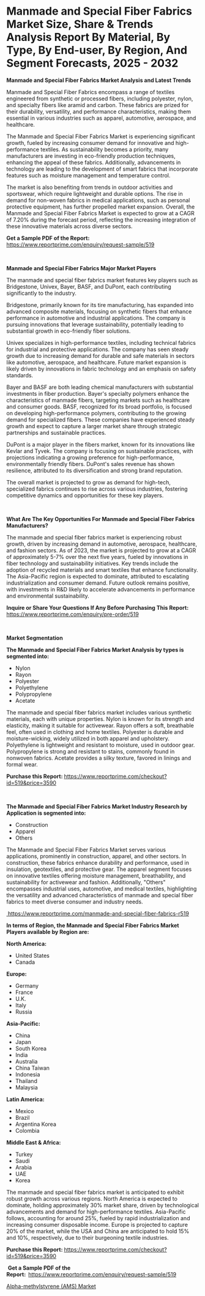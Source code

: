 <p><h1>Manmade and Special Fiber Fabrics Market Size, Share & Trends Analysis Report By Material, By Type, By End-user, By Region, And Segment Forecasts, 2025 - 2032</h1></p><p><strong>Manmade and Special Fiber Fabrics Market Analysis and Latest Trends</strong></p>
<p><p>Manmade and Special Fiber Fabrics encompass a range of textiles engineered from synthetic or processed fibers, including polyester, nylon, and specialty fibers like aramid and carbon. These fabrics are prized for their durability, versatility, and performance characteristics, making them essential in various industries such as apparel, automotive, aerospace, and healthcare.</p><p>The Manmade and Special Fiber Fabrics Market is experiencing significant growth, fueled by increasing consumer demand for innovative and high-performance textiles. As sustainability becomes a priority, many manufacturers are investing in eco-friendly production techniques, enhancing the appeal of these fabrics. Additionally, advancements in technology are leading to the development of smart fabrics that incorporate features such as moisture management and temperature control.</p><p>The market is also benefiting from trends in outdoor activities and sportswear, which require lightweight and durable options. The rise in demand for non-woven fabrics in medical applications, such as personal protective equipment, has further propelled market expansion. Overall, the Manmade and Special Fiber Fabrics Market is expected to grow at a CAGR of 7.20% during the forecast period, reflecting the increasing integration of these innovative materials across diverse sectors.</p></p>
<p><strong>Get a Sample PDF of the Report:&nbsp;</strong> <a href="https://www.reportprime.com/enquiry/request-sample/519?utm_campaign=3019&utm_medium=2&utm_source=Github&utm_content=ia&utm_term=18032025&utm_id=manmade-and-special-fiber-fabrics">https://www.reportprime.com/enquiry/request-sample/519</a></p>
<p>&nbsp;</p>
<p><strong>Manmade and Special Fiber Fabrics Major Market Players</strong></p>
<p><p>The manmade and special fiber fabrics market features key players such as Bridgestone, Univex, Bayer, BASF, and DuPont, each contributing significantly to the industry.</p><p>Bridgestone, primarily known for its tire manufacturing, has expanded into advanced composite materials, focusing on synthetic fibers that enhance performance in automotive and industrial applications. The company is pursuing innovations that leverage sustainability, potentially leading to substantial growth in eco-friendly fiber solutions.</p><p>Univex specializes in high-performance textiles, including technical fabrics for industrial and protective applications. The company has seen steady growth due to increasing demand for durable and safe materials in sectors like automotive, aerospace, and healthcare. Future market expansion is likely driven by innovations in fabric technology and an emphasis on safety standards.</p><p>Bayer and BASF are both leading chemical manufacturers with substantial investments in fiber production. Bayer's specialty polymers enhance the characteristics of manmade fibers, targeting markets such as healthcare and consumer goods. BASF, recognized for its broad portfolio, is focused on developing high-performance polymers, contributing to the growing demand for specialized fibers. These companies have experienced steady growth and expect to capture a larger market share through strategic partnerships and sustainable practices.</p><p>DuPont is a major player in the fibers market, known for its innovations like Kevlar and Tyvek. The company is focusing on sustainable practices, with projections indicating a growing preference for high-performance, environmentally friendly fibers. DuPont's sales revenue has shown resilience, attributed to its diversification and strong brand reputation.</p><p>The overall market is projected to grow as demand for high-tech, specialized fabrics continues to rise across various industries, fostering competitive dynamics and opportunities for these key players.</p></p>
<p>&nbsp;</p>
<p><strong>What Are The Key Opportunities For Manmade and Special Fiber Fabrics Manufacturers?</strong></p>
<p><p>The manmade and special fiber fabrics market is experiencing robust growth, driven by increasing demand in automotive, aerospace, healthcare, and fashion sectors. As of 2023, the market is projected to grow at a CAGR of approximately 5-7% over the next five years, fueled by innovations in fiber technology and sustainability initiatives. Key trends include the adoption of recycled materials and smart textiles that enhance functionality. The Asia-Pacific region is expected to dominate, attributed to escalating industrialization and consumer demand. Future outlook remains positive, with investments in R&D likely to accelerate advancements in performance and environmental sustainability.</p></p>
<p><strong>Inquire or Share Your Questions If Any Before Purchasing This Report:</strong> <a href="https://www.reportprime.com/enquiry/pre-order/519?utm_campaign=3019&utm_medium=2&utm_source=Github&utm_content=ia&utm_term=18032025&utm_id=manmade-and-special-fiber-fabrics">https://www.reportprime.com/enquiry/pre-order/519</a></p>
<p>&nbsp;</p>
<p><strong>Market Segmentation</strong></p>
<p><strong>The Manmade and Special Fiber Fabrics Market Analysis by types is segmented into:</strong></p>
<p><ul><li>Nylon</li><li>Rayon</li><li>Polyester</li><li>Polyethylene</li><li>Polypropylene</li><li>Acetate</li></ul></p>
<p><p>The manmade and special fiber fabrics market includes various synthetic materials, each with unique properties. Nylon is known for its strength and elasticity, making it suitable for activewear. Rayon offers a soft, breathable feel, often used in clothing and home textiles. Polyester is durable and moisture-wicking, widely utilized in both apparel and upholstery. Polyethylene is lightweight and resistant to moisture, used in outdoor gear. Polypropylene is strong and resistant to stains, commonly found in nonwoven fabrics. Acetate provides a silky texture, favored in linings and formal wear.</p></p>
<p><strong>Purchase this Report:&nbsp;</strong><a href="https://www.reportprime.com/checkout?id=519&price=3590&utm_campaign=3019&utm_medium=2&utm_source=Github&utm_content=ia&utm_term=18032025&utm_id=manmade-and-special-fiber-fabrics">https://www.reportprime.com/checkout?id=519&price=3590</a></p>
<p>&nbsp;</p>
<p><strong>The Manmade and Special Fiber Fabrics Market Industry Research by Application is segmented into:</strong></p>
<p><ul><li>Construction</li><li>Apparel</li><li>Others</li></ul></p>
<p><p>The Manmade and Special Fiber Fabrics Market serves various applications, prominently in construction, apparel, and other sectors. In construction, these fabrics enhance durability and performance, used in insulation, geotextiles, and protective gear. The apparel segment focuses on innovative textiles offering moisture management, breathability, and sustainability for activewear and fashion. Additionally, "Others" encompasses industrial uses, automotive, and medical textiles, highlighting the versatility and advanced characteristics of manmade and special fiber fabrics to meet diverse consumer and industry needs.</p></p>
<p><a href="https://www.reportprime.com/manmade-and-special-fiber-fabrics-r519?utm_campaign=3019&utm_medium=2&utm_source=Github&utm_content=ia&utm_term=18032025&utm_id=manmade-and-special-fiber-fabrics">&nbsp;https://www.reportprime.com/manmade-and-special-fiber-fabrics-r519</a></p>
<p><strong>In terms of Region, the Manmade and Special Fiber Fabrics Market Players available by Region are:</strong></p>
<p>
    <p> <strong> North America: </strong>
        <ul>
            <li>United States</li>
            <li>Canada</li>
        </ul>
        </p> 
    <p> <strong> Europe: </strong>
        <ul>
            <li>Germany</li>
            <li>France</li>
            <li>U.K.</li>
            <li>Italy</li>
            <li>Russia</li>
        </ul>
        </p> 
    <p> <strong> Asia-Pacific: </strong>
        <ul>
            <li>China</li>
            <li>Japan</li>
            <li>South Korea</li>
            <li>India</li>
            <li>Australia</li>
            <li>China Taiwan</li>
            <li>Indonesia</li>
            <li>Thailand</li>
            <li>Malaysia</li>
        </ul>
        </p> 
    <p> <strong> Latin America: </strong>
        <ul>
            <li>Mexico</li>
            <li>Brazil</li>
            <li>Argentina Korea</li>
            <li>Colombia</li>
        </ul>
        </p> 
    <p> <strong> Middle East & Africa: </strong>
        <ul>
            <li>Turkey</li>
            <li>Saudi</li>
            <li>Arabia</li>
            <li>UAE</li>
            <li>Korea</li>
        </ul>
    </p>
    </p>
<p><p>The manmade and special fiber fabrics market is anticipated to exhibit robust growth across various regions. North America is expected to dominate, holding approximately 30% market share, driven by technological advancements and demand for high-performance textiles. Asia-Pacific follows, accounting for around 25%, fueled by rapid industrialization and increasing consumer disposable income. Europe is projected to capture 20% of the market, while the USA and China are anticipated to hold 15% and 10%, respectively, due to their burgeoning textile industries.</p></p>
<p><strong>Purchase this Report: </strong><a href="https://www.reportprime.com/checkout?id=519&price=3590&utm_campaign=3019&utm_medium=2&utm_source=Github&utm_content=ia&utm_term=18032025&utm_id=manmade-and-special-fiber-fabrics">https://www.reportprime.com/checkout?id=519&price=3590</a></p>
<p>&nbsp;<strong>Get a Sample PDF of the Report:&nbsp;&nbsp;</strong><a href="https://www.reportprime.com/enquiry/request-sample/519?utm_campaign=3019&utm_medium=2&utm_source=Github&utm_content=ia&utm_term=18032025&utm_id=manmade-and-special-fiber-fabrics">https://www.reportprime.com/enquiry/request-sample/519</a></p>
<p><strong></strong></p>
<p><p><a href="https://github.com/ccreola81/Market-Research-Report-List-1/blob/main/alpha-methylstyrene-ams-market.md?utm_campaign=3019&utm_medium=2&utm_source=Github&utm_content=ia&utm_term=18032025&utm_id=manmade-and-special-fiber-fabrics">Alpha-methylstyrene (AMS) Market</a></p></p>
